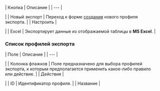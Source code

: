 | Кнопка | Описание |
| --- |

|
| Новый экспорт | Переход к форме [создания](/user_help/store/sale/settings/trandingplatforms/vkontakte/sale_vk_export_edit.php) нового профиля экспорта. |
| Настроить |

|
| Excel | Экспортирует данные из отображаемой таблицы в **MS Excel**. |

  

### Список профилей экспорта

| Поле | Описание |
| --- |

|
| Колонка флажков | Поле предназначено для выбора профилей экспорта, к которым предполагается применить какое-либо правило или действие. |
| Действия |

|
| ID | Идентификатор профиля. |
| Название |